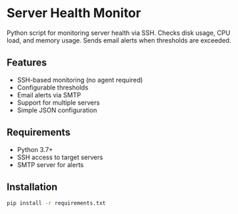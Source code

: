 # Server Health Monitor

Python script for monitoring server health via SSH. Checks disk usage, CPU load, and memory usage. Sends email alerts when thresholds are exceeded.

## Features

- SSH-based monitoring (no agent required)
- Configurable thresholds
- Email alerts via SMTP
- Support for multiple servers
- Simple JSON configuration

## Requirements

- Python 3.7+
- SSH access to target servers
- SMTP server for alerts

## Installation
```bash
pip install -r requirements.txt

